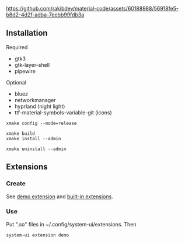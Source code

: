 https://github.com/rakibdev/material-code/assets/60188988/56918fe5-b8d2-4d2f-adba-7eebb99fdb3a

## Installation

Required

- gtk3
- gtk-layer-shell
- pipewire

Optional

- bluez
- networkmanager
- hyprland (night light)
- ttf-material-symbols-variable-git (icons)

```
xmake config --mode=release
```

```
xmake build
xmake install --admin
```

```
xmake uninstall --admin
```

## Extensions

### Create

See [demo extension](demo/extension/) and [built-in extensions](extensions/).

### Use

Put ".so" files in ~/.config/system-ui/extensions. Then

```
system-ui extension demo
```
